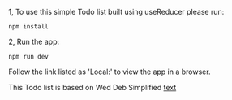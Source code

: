 1, To use this simple Todo list built using useReducer please run: 

`npm install`

2, Run the app:

`npm run dev`

Follow the link listed as 'Local:' to view the app in a browser.


This Todo list is based on Wed Deb Simplified [text](https://www.youtube.com/watch?v=kK_Wqx3RnHk)